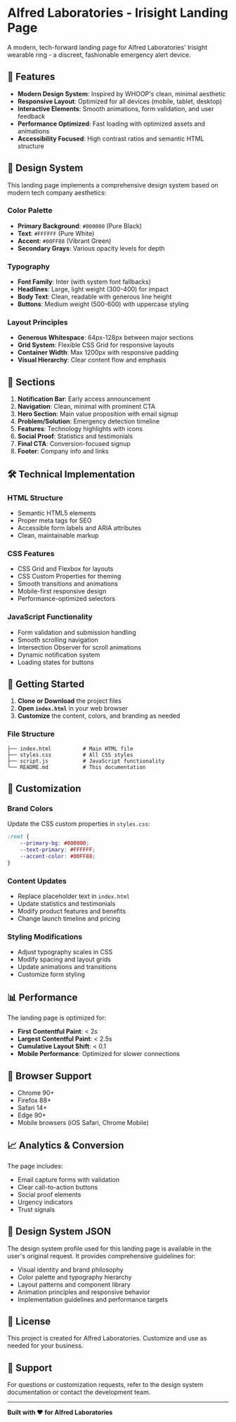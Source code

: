 # Alfred Laboratories - Irisight Landing Page

A modern, tech-forward landing page for Alfred Laboratories' Irisight wearable ring - a discreet, fashionable emergency alert device.

## 🚀 Features

- **Modern Design System**: Inspired by WHOOP's clean, minimal aesthetic
- **Responsive Layout**: Optimized for all devices (mobile, tablet, desktop)
- **Interactive Elements**: Smooth animations, form validation, and user feedback
- **Performance Optimized**: Fast loading with optimized assets and animations
- **Accessibility Focused**: High contrast ratios and semantic HTML structure

## 🎨 Design System

This landing page implements a comprehensive design system based on modern tech company aesthetics:

### Color Palette
- **Primary Background**: `#000000` (Pure Black)
- **Text**: `#FFFFFF` (Pure White)
- **Accent**: `#00FF88` (Vibrant Green)
- **Secondary Grays**: Various opacity levels for depth

### Typography
- **Font Family**: Inter (with system font fallbacks)
- **Headlines**: Large, light weight (300-400) for impact
- **Body Text**: Clean, readable with generous line height
- **Buttons**: Medium weight (500-600) with uppercase styling

### Layout Principles
- **Generous Whitespace**: 64px-128px between major sections
- **Grid System**: Flexible CSS Grid for responsive layouts
- **Container Width**: Max 1200px with responsive padding
- **Visual Hierarchy**: Clear content flow and emphasis

## 📱 Sections

1. **Notification Bar**: Early access announcement
2. **Navigation**: Clean, minimal with prominent CTA
3. **Hero Section**: Main value proposition with email signup
4. **Problem/Solution**: Emergency detection timeline
5. **Features**: Technology highlights with icons
6. **Social Proof**: Statistics and testimonials
7. **Final CTA**: Conversion-focused signup
8. **Footer**: Company info and links

## 🛠️ Technical Implementation

### HTML Structure
- Semantic HTML5 elements
- Proper meta tags for SEO
- Accessible form labels and ARIA attributes
- Clean, maintainable markup

### CSS Features
- CSS Grid and Flexbox for layouts
- CSS Custom Properties for theming
- Smooth transitions and animations
- Mobile-first responsive design
- Performance-optimized selectors

### JavaScript Functionality
- Form validation and submission handling
- Smooth scrolling navigation
- Intersection Observer for scroll animations
- Dynamic notification system
- Loading states for buttons

## 🚀 Getting Started

1. **Clone or Download** the project files
2. **Open `index.html`** in your web browser
3. **Customize** the content, colors, and branding as needed

### File Structure
```
├── index.html          # Main HTML file
├── styles.css          # All CSS styles
├── script.js           # JavaScript functionality
└── README.md           # This documentation
```

## 🎯 Customization

### Brand Colors
Update the CSS custom properties in `styles.css`:
```css
:root {
    --primary-bg: #000000;
    --text-primary: #FFFFFF;
    --accent-color: #00FF88;
}
```

### Content Updates
- Replace placeholder text in `index.html`
- Update statistics and testimonials
- Modify product features and benefits
- Change launch timeline and pricing

### Styling Modifications
- Adjust typography scales in CSS
- Modify spacing and layout grids
- Update animations and transitions
- Customize form styling

## 📊 Performance

The landing page is optimized for:
- **First Contentful Paint**: < 2s
- **Largest Contentful Paint**: < 2.5s
- **Cumulative Layout Shift**: < 0.1
- **Mobile Performance**: Optimized for slower connections

## 🔧 Browser Support

- Chrome 90+
- Firefox 88+
- Safari 14+
- Edge 90+
- Mobile browsers (iOS Safari, Chrome Mobile)

## 📈 Analytics & Conversion

The page includes:
- Email capture forms with validation
- Clear call-to-action buttons
- Social proof elements
- Urgency indicators
- Trust signals

## 🎨 Design System JSON

The design system profile used for this landing page is available in the user's original request. It provides comprehensive guidelines for:
- Visual identity and brand philosophy
- Color palette and typography hierarchy
- Layout patterns and component library
- Animation principles and responsive behavior
- Implementation guidelines and performance targets

## 📝 License

This project is created for Alfred Laboratories. Customize and use as needed for your business.

## 🤝 Support

For questions or customization requests, refer to the design system documentation or contact the development team.

---

**Built with ❤️ for Alfred Laboratories** 